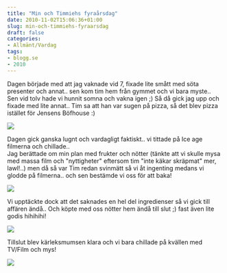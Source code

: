```yaml
---
title: "Min och Timmiehs fyraårsdag"
date: 2010-11-02T15:06:36+01:00
slug: min-och-timmiehs-fyraarsdag
draft: false
categories:
- Allmänt/Vardag
tags:
- blogg.se
- 2010
---
```

Dagen började med att jag vaknade vid 7, fixade lite smått med söta presenter och annat.. sen kom tim hem från gymmet och vi bara myste.. Sen vid tolv hade vi hunnit somna och vakna igen ;) Så då gick jag upp och fixade med lite annat.. Tim sa att han var sugen på pizza, så det blev pizza istället för Jensens Böfhouse :)  
  
![](/assets/images/blogg.se/dsc09687_115135702.jpg)  
  
Dagen gick ganska lugnt och vardagligt faktiskt.. vi tittade på Ice age filmerna och chillade..  
Jag berättade om min plan med frukter och nötter (tänkte att vi skulle mysa med massa film och "nyttigheter" eftersom tim "inte käkar skräpmat" mer, lawl!..) men då så var Tim redan svinmätt så vi åt ingenting medans vi glodde på filmerna.. och sen bestämde vi oss för att baka!  
  
![](/assets/images/blogg.se/dsc09683_115135765.jpg)  
  
Vi upptäckte dock att det saknades en hel del ingredienser så vi gick till affären ändå.. Och köpte med oss nötter hem ändå till slut ;) fast även lite godis hihihihi!  
  
![](/assets/images/blogg.se/dsc09682_115135949.jpg)  
  
Tillslut blev kärleksmumsen klara och vi bara chillade på kvällen med TV/Film och mys!  
  
![](/assets/images/blogg.se/dsc09685_115135902.jpg)